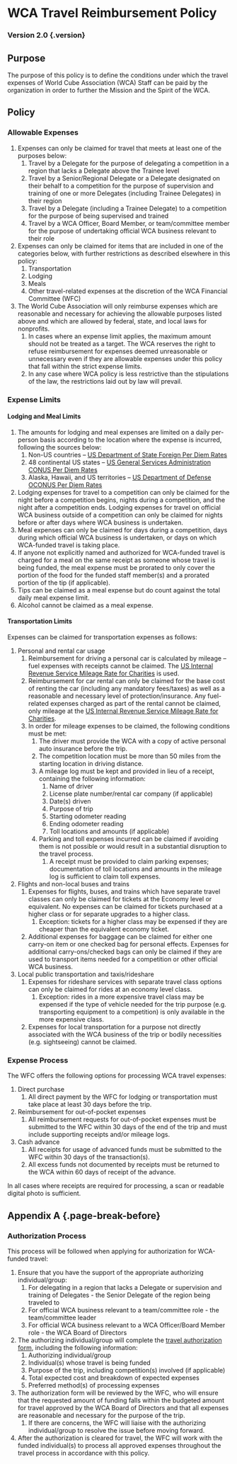 # WCA Travel Reimbursement Policy

### Version 2.0 {.version}

## Purpose
The purpose of this policy is to define the conditions under which the travel expenses of World Cube Association (WCA) Staff can be paid by the organization in order to further the Mission and the Spirit of the WCA.

## Policy
### Allowable Expenses
1. Expenses can only be claimed for travel that meets at least one of the purposes below:
   1. Travel by a Delegate for the purpose of delegating a competition in a region that lacks a Delegate above the Trainee level
   2. Travel by a Senior/Regional Delegate or a Delegate designated on their behalf to a competition for the purpose of supervision and training of one or more Delegates (including Trainee Delegates) in their region
   3. Travel by a Delegate (including a Trainee Delegate) to a competition for the purpose of being supervised and trained
   4. Travel by a WCA Officer, Board Member, or team/committee member for the purpose of undertaking official WCA business relevant to their role
2. Expenses can only be claimed for items that are included in one of the categories below, with further restrictions as described elsewhere in this policy:
   1. Transportation
   2. Lodging
   3. Meals
   4. Other travel-related expenses at the discretion of the WCA Financial Committee (WFC)
3. The World Cube Association will only reimburse expenses which are reasonable and necessary for achieving the allowable purposes listed above and which are allowed by federal, state, and local laws for nonprofits.
   1. In cases where an expense limit applies, the maximum amount should not be treated as a target. The WCA reserves the right to refuse reimbursement for expenses deemed unreasonable or unnecessary even if they are allowable expenses under this policy that fall within the strict expense limits.
   2. In any case where WCA policy is less restrictive than the stipulations of the law, the restrictions laid out by law will prevail.

### Expense Limits
#### Lodging and Meal Limits
1. The amounts for lodging and meal expenses are limited on a daily per-person basis according to the location where the expense is incurred, following the sources below:
   1. Non-US countries – [US Department of State Foreign Per Diem Rates](https://aoprals.state.gov/web920/per_diem.asp)
   2. 48 continental US states – [US General Services Administration CONUS Per Diem Rates](https://www.gsa.gov/travel/plan-book/per-diem-rates)
   3. Alaska, Hawaii, and US territories – [US Department of Defense OCONUS Per Diem Rates](https://www.travel.dod.mil/Travel-Transportation-Rates/Per-Diem/Per-Diem-Rate-Lookup/)
2. Lodging expenses for travel to a competition can only be claimed for the night before a competition begins, nights during a competition, and the night after a competition ends. Lodging expenses for travel on official WCA business outside of a competition can only be claimed for nights before or after days where WCA business is undertaken.
3. Meal expenses can only be claimed for days during a competition, days during which official WCA business is undertaken, or days on which WCA-funded travel is taking place.
4. If anyone not explicitly named and authorized for WCA-funded travel is charged for a meal on the same receipt as someone whose travel is being funded, the meal expense must be prorated to only cover the portion of the food for the funded staff member(s) and a prorated portion of the tip (if applicable).
5. Tips can be claimed as a meal expense but do count against the total daily meal expense limit.
6. Alcohol cannot be claimed as a meal expense.
   
#### Transportation Limits
Expenses can be claimed for transportation expenses as follows:

1. Personal and rental car usage
   1. Reimbursement for driving a personal car is calculated by mileage – fuel expenses with receipts cannot be claimed. The [US Internal Revenue Service Mileage Rate for Charities](https://www.irs.gov/tax-professionals/standard-mileage-rates) is used.
   2. Reimbursement for car rental can only be claimed for the base cost of renting the car (including any mandatory fees/taxes) as well as a reasonable and necessary level of protection/insurance. Any fuel-related expenses charged as part of the rental cannot be claimed, only mileage at the [US Internal Revenue Service Mileage Rate for Charities](https://www.irs.gov/tax-professionals/standard-mileage-rates).
   3. In order for mileage expenses to be claimed, the following conditions must be met:
      1. The driver must provide the WCA with a copy of active personal auto insurance before the trip.
      2. The competition location must be more than 50 miles from the starting location in driving distance.
      3. A mileage log must be kept and provided in lieu of a receipt, containing the following information:
         1. Name of driver
         2. License plate number/rental car company (if applicable)
         3. Date(s) driven
         4. Purpose of trip
         5. Starting odometer reading
         6. Ending odometer reading
         7. Toll locations and amounts (if applicable)
      4. Parking and toll expenses incurred can be claimed if avoiding them is not possible or would result in a substantial disruption to the travel process.
         1. A receipt must be provided to claim parking expenses; documentation of toll locations and amounts in the mileage log is sufficient to claim toll expenses.
2. Flights and non-local buses and trains
   1. Expenses for flights, buses, and trains which have separate travel classes can only be claimed for tickets at the Economy level or equivalent. No expenses can be claimed for tickets purchased at a higher class or for separate upgrades to a higher class.
      1. Exception: tickets for a higher class may be expensed if they are cheaper than the equivalent economy ticket.
   2. Additional expenses for baggage can be claimed for either one carry-on item or one checked bag for personal effects. Expenses for additional carry-ons/checked bags can only be claimed if they are used to transport items needed for a competition or other official WCA business.
3. Local public transportation and taxis/rideshare
   1. Expenses for rideshare services with separate travel class options can only be claimed for rides at an economy level class.
      1. Exception: rides in a more expensive travel class may be expensed if the type of vehicle needed for the trip purpose (e.g. transporting equipment to a competition) is only available in the more expensive class.
   2. Expenses for local transportation for a purpose not directly associated with the WCA business of the trip or bodily necessities (e.g. sightseeing) cannot be claimed.
     
### Expense Process
The WFC offers the following options for processing WCA travel expenses:

1. Direct purchase
   1. All direct payment by the WFC for lodging or transportation must take place at least 30 days before the trip.
2. Reimbursement for out-of-pocket expenses
   1. All reimbursement requests for out-of-pocket expenses must be submitted to the WFC within 30 days of the end of the trip and must include supporting receipts and/or mileage logs.
3. Cash advance
   1. All receipts for usage of advanced funds must be submitted to the WFC within 30 days of the transaction(s).
   2. All excess funds not documented by receipts must be returned to the WCA within 60 days of receipt of the advance.

In all cases where receipts are required for processing, a scan or readable digital photo is sufficient.

## Appendix A {.page-break-before}
### Authorization Process
This process will be followed when applying for authorization for WCA-funded travel:

1. Ensure that you have the support of the appropriate authorizing individual/group:
   1. For delegating in a region that lacks a Delegate or supervision and training of Delegates - the Senior Delegate of the region being traveled to
   2. For official WCA business relevant to a team/committee role - the team/committee leader
   3. For official WCA business relevant to a WCA Officer/Board Member role - the WCA Board of Directors
2. The authorizing individual/group will complete the [travel authorization form](https://forms.gle/YxU36Ku1e5ZZNNLh9), including the following information:
   1. Authorizing individual/group
   2. Individual(s) whose travel is being funded
   3. Purpose of the trip, including competition(s) involved (if applicable)
   4. Total expected cost and breakdown of expected expenses
   5. Preferred method(s) of processing expenses
3. The authorization form will be reviewed by the WFC, who will ensure that the requested amount of funding falls within the budgeted amount for travel approved by the WCA Board of Directors and that all expenses are reasonable and necessary for the purpose of the trip.
   1. If there are concerns, the WFC will liaise with the authorizing individual/group to resolve the issue before moving forward.
4. After the authorization is cleared for travel, the WFC will work with the funded individual(s) to process all approved expenses throughout the travel process in accordance with this policy.
